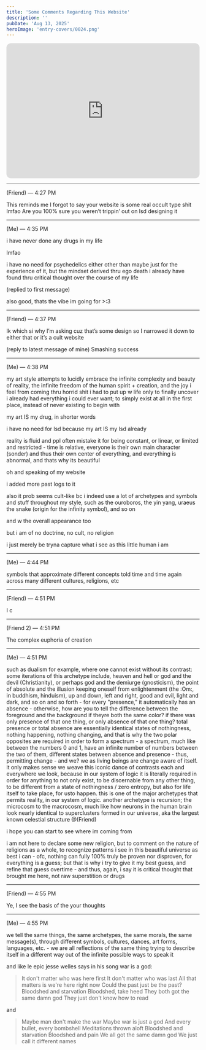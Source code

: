 ```yaml
---
title: 'Some Comments Regarding This Website'
description: ''
pubDate: 'Aug 13, 2025'
heroImage: 'entry-covers/0024.png'
---
```


<iframe data-testid="embed-iframe" style="border-radius:12px" src="https://open.spotify.com/embed/track/5AcCXfvXD4dyTuHnXMoQm4?utm_source=generator" width="100%" height="352" frameBorder="0" allowfullscreen="" allow="autoplay; clipboard-write; encrypted-media; fullscreen; picture-in-picture" loading="lazy"></iframe>

<hr> 

(Friend)
 — 4:27 PM

This reminds me I forgot to say your website is some real occult type shit lmfao
Are you 100% sure you weren’t trippin’ out on lsd designing it

<hr> 

(Me)
 — 4:35 PM

i have never done any drugs in my life

lmfao

i have no need for psychedelics either other than maybe just for the experience of it, but the mindset derived thru ego death i already have found thru critical thought over the course of my life

(replied to first message)

also good, thats the vibe im going for >:3

<hr> 

(Friend)
 — 4:37 PM

Ik which si why I’m asking cuz that’s some design so I narrowed it down to either that or it’s a cult website

(reply to latest message of mine)
Smashing success

<hr> 

(Me)
 — 4:38 PM

my art style attempts to lucidly embrace the infinite complexity and beauty of reality, the infinite freedom of the human spirit + creation, and the joy i feel from coming thru horrid shit i had to put up w life only to finally uncover i already had everything i could ever want; to simply exist at all in the first place, instead of never existing to begin with

my art IS my drug, in shorter words

i have no need for lsd because my art IS my lsd already

reality is fluid and ppl often mistake it for being constant, or linear, or limited and restricted - time is relative, everyone is their own main character (sonder) and thus their own center of everything, and everything is abnormal, and thats why its beautiful

oh and speaking of my website

i added more past logs to it

also it prob seems cult-like bc i indeed use a lot of archetypes and symbols and stuff throughout my style, such as the ouroboros, the yin yang, uraeus the snake (origin for the infinity symbol), and so on

and w the overall appearance too

but i am of no doctrine, no cult, no religion

i just merely be tryna capture what i see as this little human i am

<hr> 

(Me)
 — 4:44 PM

symbols that approximate different concepts told time and time again across many different cultures, religions, etc

<hr> 

(Friend)
 — 4:51 PM

I c

<hr> 

(Friend 2)
 — 4:51 PM

The complex euphoria of creation

<hr> 

(Me)
 — 4:51 PM

such as dualism for example, where one cannot exist without its contrast: some iterations of this archetype include, heaven and hell or god and the devil (Christianity), or perhaps god and the demiurge (gnosticism), the point of absolute and the illusion keeping oneself from enlightenment (the :Om:, in buddhism, hinduism), up and down, left and right, good and evil, light and dark, and so on and so forth - for every "presence," it automatically has an absence - otherwise, how are you to tell the difference between the foreground and the background if theyre both the same color? if there was only presence of that one thing, or only absence of that one thing? total presence or total absence are essentially identical states of nothingness, nothing happening, nothing changing, and that is why the two polar opposites are required in order to form a spectrum - a spectrum, much like between the numbers 0 and 1, have an infinite number of numbers between the two of them, different states between absence and presence - thus, permitting change - and we? we as living beings are change aware of itself. it only makes sense we weave this iconic dance of contrasts each and everywhere we look, because in our system of logic it is literally required in order for anything to not only exist, to be discernable from any other thing, to be different from a state of nothingness / zero entropy, but also for life itself to take place, for usto happen. this is one of the major archetypes that permits reality, in our system of logic. another archetype is recursion; the microcosm to the macrocosm, much like how neurons in the human brain look nearly identical to superclusters formed in our universe, aka the largest known celestial structure 
@(Friend)

i hope you can start to see where im coming from

i am not here to declare some new religion, but to comment on the nature of religions as a whole, to recognize patterns i see in this beautiful universe as best i can - ofc, nothing can fully 100% truly be proven nor disproven, for everything is a guess; but that is why i try to give it my best guess, and refine that guess overtime - and thus, again, i say it is critical thought that brought me here, not raw superstition or drugs

<hr> 

(Friend)
 — 4:55 PM

Ye, I see the basis of the your thoughts

<hr> 

(Me)
 — 4:55 PM

we tell the same things, the same archetypes, the same morals, the same message(s), through different symbols, cultures, dances, art forms, languages, etc. - we are all reflections of the same thing trying to describe itself in a different way out of the infinite possible ways to speak it

and like le epic jesse welles says in his song war is a god:

> It don't matter who was here first
> It don't matter who was last
> All that matters is we're here right now
> Could the past just be the past?
> Bloodshed and starvation
> Bloodshed, take heed
> They both got the same damn god
> They just don't know how to read

and

> Maybe man don't make the war
> Maybe war is just a god
> And every bullet, every bombshell
> Meditations thrown aloft
> Bloodshed and starvation
> Bloodshed and pain
> We all got the same damn god
> We just call it different names